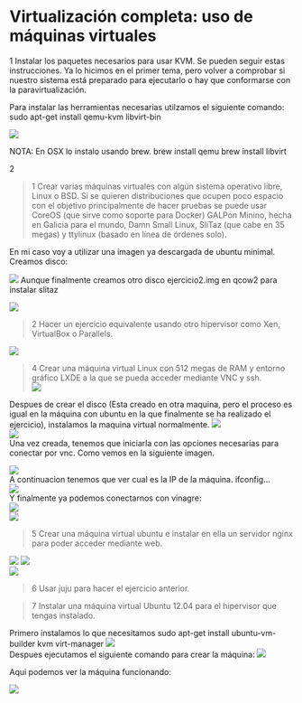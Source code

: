 Virtualización completa: uso de máquinas virtuales
==================================================

1 Instalar los paquetes necesarios para usar KVM. Se pueden seguir estas instrucciones. Ya lo hicimos en el primer tema, pero volver a comprobar si nuestro sistema está preparado para ejecutarlo o hay que conformarse con la paravirtualización.

Para instalar las herramientas necesarias utilzamos el siguiente comando:
	sudo apt-get install qemu-kvm libvirt-bin

![](https://github.com/javiercollado/IV-JCL/blob/master/Tema%205%20Ejericicios/ImagenesT5/Instalando%20kvm.png?raw=true) 

NOTA: En OSX lo instalo usando brew.
	brew install qemu
	brew install libvirt

2 
>1 Crear varias máquinas virtuales con algún sistema operativo libre, Linux o BSD. Si se quieren distribuciones que ocupen poco espacio con el objetivo principalmente de hacer pruebas se puede usar CoreOS (que sirve como soporte para Docker) GALPon Minino, hecha en Galicia para el mundo, Damn Small Linux, SliTaz (que cabe en 35 megas) y ttylinux (basado en línea de órdenes solo).

En mi caso voy a utilizar una imagen ya descargada de ubuntu minimal.  
Creamos disco: 

![](https://github.com/javiercollado/IV-JCL/blob/master/Tema%205%20Ejericicios/ImagenesT5/Ej2%20Creacion%20disco.png?raw=true)
Aunque finalmente creamos otro disco ejercicio2.img en qcow2 para instalar slitaz

![](https://github.com/javiercollado/IV-JCL/blob/master/Tema%205%20Ejercicios/ImagenesT5/2%20Instado%20en%20qemu.png?raw=true)
>2 Hacer un ejercicio equivalente usando otro hipervisor como Xen, VirtualBox o Parallels.

![](https://github.com/javiercollado/IV-JCL/blob/master/Tema%205%20Ejercicios/ImagenesT5/2%20Instalado%20en%20vmware.png?raw=true)

>4 Crear una máquina virtual Linux con 512 megas de RAM y entorno gráfico LXDE a la que se pueda acceder mediante VNC y ssh.  
![](https://github.com/javiercollado/IV-JCL/blob/master/Tema%205%20Ejercicios/ImagenesT5/4%20crear%20disco.png?raw=true)  

Despues de crear el disco (Esta creado en otra maquina, pero el proceso es igual en la máquina con ubuntu en la que finalmente se ha realizado el ejercicio), instalamos la maquina virtual normalmente. 
![](https://github.com/javiercollado/IV-JCL/blob/master/Tema%205%20Ejercicios/ImagenesT5/install%20lxde.png?raw=true)  
![](https://github.com/javiercollado/IV-JCL/blob/master/Tema%205%20Ejercicios/ImagenesT5/Instalando%20LXDE%20instalacion.png?raw=true)  
Una vez creada, tenemos que iniciarla con las opciones necesarias para conectar por vnc. Como vemos en la siguiente imagen.  

![](https://github.com/javiercollado/IV-JCL/blob/master/Tema%205%20Ejercicios/ImagenesT5/Encender%20para%20VNC.png?raw=true)    
A continuacion tenemos que ver cual es la IP de la máquina. ifconfig...  
![](https://github.com/javiercollado/IV-JCL/blob/master/Tema%205%20Ejercicios/ImagenesT5/ifconfig%20para%20ip%20lxde.png?raw=true)  
Y finalmente ya podemos conectarnos con vinagre:  
![](https://github.com/javiercollado/IV-JCL/blob/master/Tema%205%20Ejercicios/ImagenesT5/instalar%20vinagre.png?raw=true)  
![](https://github.com/javiercollado/IV-JCL/blob/master/Tema%205%20Ejercicios/ImagenesT5/Conectado%20desde%20vinagre.png?raw=true)


>5 Crear una máquina virtual ubuntu e instalar en ella un servidor nginx para poder acceder mediante web.

![](https://github.com/javiercollado/IV-JCL/blob/master/Tema%205%20Ejercicios/ImagenesT5/Crear%20VM%20azure.png?raw=true) 
![](https://github.com/javiercollado/IV-JCL/blob/master/Tema%205%20Ejercicios/ImagenesT5/Instalr%20nginx%20azure.png?raw=true)  
![](https://github.com/javiercollado/IV-JCL/blob/master/Tema%205%20Ejercicios/ImagenesT5/funciona%20nginx.png)  

>6 Usar juju para hacer el ejercicio anterior.

>7 Instalar una máquina virtual Ubuntu 12.04 para el hipervisor que tengas instalado.

Primero instalamos lo que necesitamos
	sudo apt-get install ubuntu-vm-builder kvm virt-manager
![](https://github.com/javiercollado/IV-JCL/blob/master/Tema%205%20Ejercicios/ImagenesT5/ejer%207%201.png?raw=true)  
Despues ejecutamos el siguiente comando para crear la máquina:
![](https://github.com/javiercollado/IV-JCL/blob/master/Tema%205%20Ejercicios/ImagenesT5/7%20.png?raw=true)  

Aqui podemos ver la máquina funcionando:

![](https://github.com/javiercollado/IV-JCL/blob/master/Tema%205%20Ejercicios/ImagenesT5/Funciona%207.png?raw=true)  